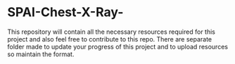 # SPAI-Chest-X-Ray-
This repository will contain all the necessary resources required for this project and also feel free to contribute to this repo.
There are separate folder made to update your progress of this project and to upload resources so maintain the format.


